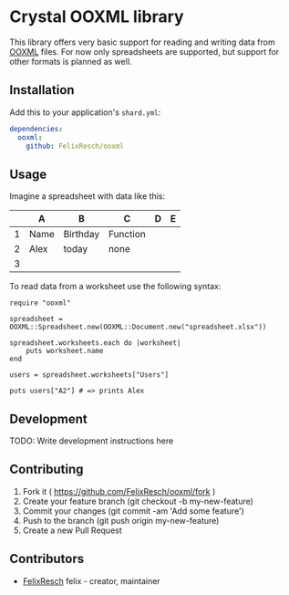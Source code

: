 # Crystal OOXML library

This library offers very basic support for reading and writing data from [OOXML]() files. For now only spreadsheets are supported, but support for other formats is planned as well.

## Installation

Add this to your application's `shard.yml`:

```yaml
dependencies:
  ooxml:
    github: FelixResch/ooxml
```

## Usage

Imagine a spreadsheet with data like this:

|   | A | B | C | D | E |
|---|---|---|---|---|---|
| 1 | Name | Birthday | Function | | |
| 2 | Alex | today | none | | |
| 3 | | | | | |

To read data from a worksheet use the following syntax:

```crystal
require "ooxml"

spreadsheet = OOXML::Spreadsheet.new(OOXML::Document.new("spreadsheet.xlsx"))

spreadsheet.worksheets.each do |worksheet|
    puts worksheet.name
end

users = spreadsheet.worksheets["Users"]

puts users["A2"] # => prints Alex

```

## Development

TODO: Write development instructions here

## Contributing

1. Fork it ( https://github.com/FelixResch/ooxml/fork )
2. Create your feature branch (git checkout -b my-new-feature)
3. Commit your changes (git commit -am 'Add some feature')
4. Push to the branch (git push origin my-new-feature)
5. Create a new Pull Request

## Contributors

- [FelixResch](https://github.com/FelixResch) felix - creator, maintainer
